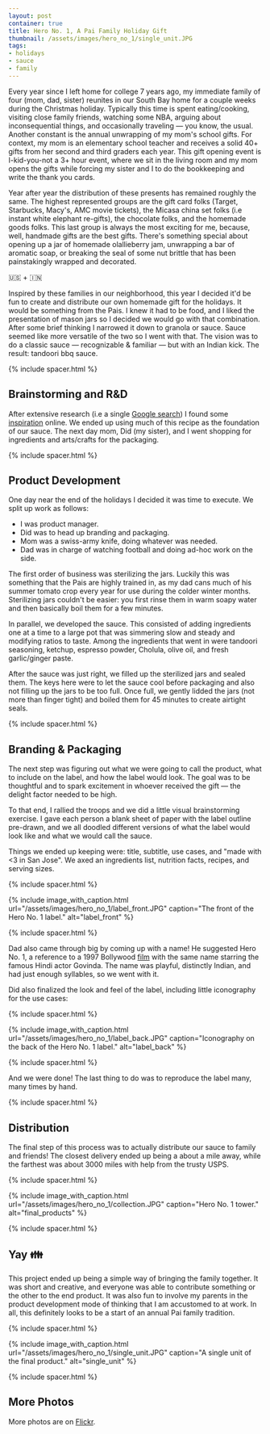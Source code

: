 ```yaml
---
layout: post
container: true
title: Hero No. 1, A Pai Family Holiday Gift
thumbnail: /assets/images/hero_no_1/single_unit.JPG
tags:
- holidays
- sauce
- family
---
```


Every year since I left home for college 7 years ago, my immediate family of four (mom, dad, sister)
reunites in our South Bay home for a couple weeks during the Christmas holiday. Typically this time
is spent eating/cooking, visiting close family friends, watching some NBA, arguing about
inconsequential things, and occasionally traveling — you know, the usual. Another
constant is the annual unwrapping of my mom's school gifts. For context, my mom is an elementary school
teacher and receives a solid 40+ gifts from her second and third graders each year. This gift opening
event is I-kid-you-not a 3+ hour event, where we sit in the living room and my mom opens the gifts
while forcing my sister and I to do the bookkeeping and write the thank you cards.

Year after year the distribution of these presents has remained roughly the same. The highest represented
groups are the gift card folks (Target, Starbucks, Macy's, AMC movie tickets), the Micasa china
set folks (i.e instant white elephant re-gifts), the chocolate folks, and the homemade goods folks. This
last group is always the most exciting for me, because, well, handmade gifts are the best gifts.
There's something special about opening up a jar of homemade olallieberry jam, unwrapping a bar
of aromatic soap, or breaking the seal of some nut brittle that has been painstakingly wrapped and decorated.

<p class="text-center text-large space-top-3 space-3">🇺🇸 + 🇮🇳</p>

Inspired by these families in our neighborhood, this year I decided it'd be fun to create and distribute our own homemade gift for the holidays. It would be something from the Pais. I knew it had to be food, and I liked the presentation of mason jars so I decided we would go with that combination. After some brief thinking
I narrowed it down to granola or sauce. Sauce seemed like more versatile of the two so I went with that.
The vision was to do a classic sauce — recognizable & familiar — but with an Indian kick. The result:
tandoori bbq sauce.

{% include spacer.html %}

## Brainstorming and R&D

After extensive research (i.e a single [Google search](https://www.google.com/search?espv=2&q=tandoori+barbecue+sauce&oq=tandoori+barbecue+sauce)) I found some [inspiration](http://www.foodrepublic.com/recipes/tandoori-barbecue-sauce-recipe/) online. We ended up using much of this recipe as the foundation of our sauce. The next day mom, Did (my sister), and I went shopping for ingredients and arts/crafts for the packaging.

{% include spacer.html %}

## Product Development

One day near the end of the holidays I decided it was time to execute. We split up work as follows:

+  I was product manager.
+  Did was to head up branding and packaging.
+  Mom was a swiss-army knife, doing whatever was needed.
+  Dad was in charge of watching football and doing ad-hoc work on the side.

The first order of business was sterilizing the jars. Luckily this was something that the Pais are
highly trained in, as my dad cans much of his summer tomato crop every year for use during the colder
winter months. Sterilizing jars couldn't be easier: you first rinse them in warm soapy water and then
basically boil them for a few minutes.

In parallel, we developed the sauce. This consisted of adding ingredients one at a
time to a large pot that was simmering slow and steady and modifying ratios to taste. Among the
ingredients that went in were tandoori seasoning, ketchup, espresso powder, Cholula, olive oil, and
fresh garlic/ginger paste.

After the sauce was just right, we filled up the sterilized jars and sealed them. The keys here were
to let the sauce cool before packaging and also not filling up the jars to be too full. Once full,
we gently lidded the jars (not more than finger tight) and boiled them for 45 minutes to create airtight
seals.

{% include spacer.html %}

## Branding & Packaging

The next step was figuring out what we were going to call the product, what to include on the label,
and how the label would look. The goal was to be thoughtful and to spark excitement in whoever received
the gift — the delight factor needed to be high.

To that end, I rallied the troops and we did a little visual brainstorming exercise. I gave each person
a blank sheet of paper with the label outline pre-drawn, and we all doodled different versions of what
the label would look like and what we would call the sauce.

Things we ended up keeping were: title, subtitle, use cases, and "made with <3 in San Jose". We axed
an ingredients list, nutrition facts, recipes, and serving sizes.

{% include spacer.html %}

{% include image_with_caption.html
           url="/assets/images/hero_no_1/label_front.JPG"
           caption="The front of the Hero No. 1 label."
           alt="label_front" %}

{% include spacer.html %}

Dad also came through big by coming up with a name! He suggested Hero No. 1, a reference to a 1997
Bollywood [film](https://en.wikipedia.org/wiki/Hero_No._1) with the same name starring the famous Hindi
actor Govinda. The name was playful, distinctly Indian, and had just enough syllables, so we went with it.

Did also finalized the look and feel of the label, including little iconography for the use cases:

{% include spacer.html %}

{% include image_with_caption.html
           url="/assets/images/hero_no_1/label_back.JPG"
           caption="Iconography on the back of the Hero No. 1 label."
           alt="label_back" %}

{% include spacer.html %}

And we were done! The last thing to do was to reproduce the label many, many times by hand.

{% include spacer.html %}

## Distribution

The final step of this process was to actually distribute our sauce to family and friends! The closest
delivery ended up being a about a mile away, while the farthest was about 3000 miles with help from
the trusty USPS.

{% include spacer.html %}

{% include image_with_caption.html
           url="/assets/images/hero_no_1/collection.JPG"
           caption="Hero No. 1 tower."
           alt="final_products" %}

{% include spacer.html %}

## Yay 👪

This project ended up being a simple way of bringing the family together. It was short and creative,
and everyone was able to contribute something or the other to the end product. It was also fun to
involve my parents in the product development mode of thinking that I am accustomed to at work. In
all, this definitely looks to be a start of an annual Pai family tradition.

{% include spacer.html %}

{% include image_with_caption.html
           url="/assets/images/hero_no_1/single_unit.JPG"
           caption="A single unit of the final product."
           alt="single_unit" %}

{% include spacer.html %}

## More Photos

More photos are on [Flickr](https://www.flickr.com/photos/79684392@N02/albums/72157667352873376).


